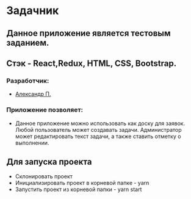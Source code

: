 # Задачник
## Данное приложение является тестовым заданием.
## Стэк - React,Redux, HTML, CSS, Bootstrap.
### Разработчик:
- [Александр П.](https://github.com/PapakhinAV)


### Приложение позволяет:
- Данное приложение можно использовать как доску для заявок. Любой пользователь может создавать задачи.
Администратор может редактировать текст задачи, а также ставить отметку о выполнении.

## Для запуска проекта
- Склонировать проект
- Инициализировать проект в корневой папке - yarn
- Запустить проект из корневой папки - yarn start

